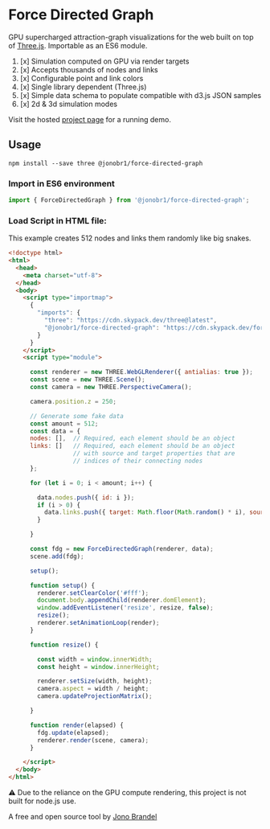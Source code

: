 # Force Directed Graph

GPU supercharged attraction-graph visualizations for the web built on top of [Three.js](http://threejs.org). Importable as an ES6 module.

1. [x] Simulation computed on GPU via render targets
2. [x] Accepts thousands of nodes and links
3. [x] Configurable point and link colors
4. [x] Single library dependent (Three.js)
5. [x] Simple data schema to populate compatible with d3.js JSON samples
6. [x] 2d & 3d simulation modes

Visit the hosted [project page](https://jonobr1.com/force-directed-graph/) for a running demo.

## Usage

```
npm install --save three @jonobr1/force-directed-graph
```

### Import in ES6 environment

```javascript
import { ForceDirectedGraph } from '@jonobr1/force-directed-graph';
```

### Load Script in HTML file:

This example creates 512 nodes and links them randomly like big snakes.

```html
<!doctype html>
<html>
  <head>
    <meta charset="utf-8">
  </head>
  <body>
    <script type="importmap">
      {
        "imports": {
          "three": "https://cdn.skypack.dev/three@latest",
          "@jonobr1/force-directed-graph": "https://cdn.skypack.dev/force-directed-graph@latest"
        }
      }
    </script>
    <script type="module">

      const renderer = new THREE.WebGLRenderer({ antialias: true });
      const scene = new THREE.Scene();
      const camera = new THREE.PerspectiveCamera();

      camera.position.z = 250;

      // Generate some fake data
      const amount = 512;
      const data = {
      nodes: [],  // Required, each element should be an object
      links: []   // Required, each element should be an object
                  // with source and target properties that are
                  // indices of their connecting nodes
      };

      for (let i = 0; i < amount; i++) {

        data.nodes.push({ id: i });
        if (i > 0) {
          data.links.push({ target: Math.floor(Math.random() * i), source: i });
        }

      }

      const fdg = new ForceDirectedGraph(renderer, data);
      scene.add(fdg);

      setup();

      function setup() {
        renderer.setClearColor('#fff');
        document.body.appendChild(renderer.domElement);
        window.addEventListener('resize', resize, false);
        resize();
        renderer.setAnimationLoop(render);
      }

      function resize() {

        const width = window.innerWidth;
        const height = window.innerHeight;

        renderer.setSize(width, height);
        camera.aspect = width / height;
        camera.updateProjectionMatrix();

      }

      function render(elapsed) {
        fdg.update(elapsed);
        renderer.render(scene, camera);
      }

    </script>
  </body>
</html>
```

:warning: Due to the reliance on the GPU compute rendering, this project is not built for node.js use.

A free and open source tool by [Jono Brandel](http://jono.fyi/)
